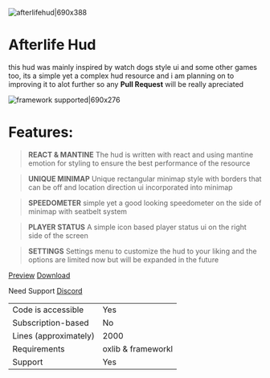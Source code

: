 ![afterlifehud|690x388](https://cdn.discordapp.com/attachments/1086633933145382942/1297987274918727750/afterlifehud2.png?ex=671c8999&is=671b3819&hm=1e54caeacc8f2a446f3a956163b6e1f2e1ccde985c39d6e45db678f3939b8e3a&)

# Afterlife Hud
this hud was mainly inspired by watch dogs style ui and some other games too, its a simple yet a complex hud resource and i am planning on to improving it to alot further so any **Pull Request** will be really apreciated

![framework supported|690x276](https://cdn.discordapp.com/attachments/1236448120905138208/1297990768044281967/framework_supported.png?ex=6717ef9a&is=67169e1a&hm=0930e7cc31a823c439e1a8636d8c0381bb4c5fb0b71dcfc00e6b5e7cd192dc2a&)


# Features:

> **REACT & MANTINE**
> The hud is written with react and using mantine emotion for styling to ensure the best performance of the resource

> **UNIQUE MINIMAP**
> Unique rectangular minimap style with borders that can be off and location direction ui incorporated into minimap

> **SPEEDOMETER**
> simple yet a good looking speedometer on the side of minimap with seatbelt system

>  **PLAYER STATUS**
> A simple icon based player status ui on the right side of the screen

> **SETTINGS**
> Settings menu to customize the hud to your liking and the options are limited now but will be expanded in the future

[Preview](https://youtu.be/nHTXMXuKbVg)
[Download](https://github.com/AfterLifeStudio/Afterlife-Hud)

Need Support
[Discord](https://discord.gg/fG8gtywEZ5)

|                                         |                                |
|-------------------------------------|----------------------------|
| Code is accessible       | Yes                |
| Subscription-based      | No                 |
| Lines (approximately)  | 2000  |
| Requirements                | oxlib & frameworkl |
| Support                           | Yes                 |

